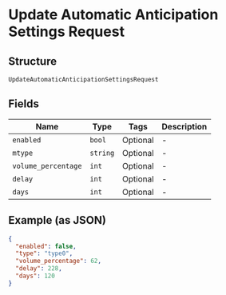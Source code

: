 
# Update Automatic Anticipation Settings Request

## Structure

`UpdateAutomaticAnticipationSettingsRequest`

## Fields

| Name | Type | Tags | Description |
|  --- | --- | --- | --- |
| `enabled` | `bool` | Optional | - |
| `mtype` | `string` | Optional | - |
| `volume_percentage` | `int` | Optional | - |
| `delay` | `int` | Optional | - |
| `days` | `int` | Optional | - |

## Example (as JSON)

```json
{
  "enabled": false,
  "type": "type0",
  "volume_percentage": 62,
  "delay": 228,
  "days": 120
}
```

